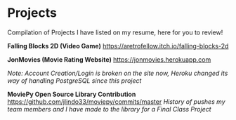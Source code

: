 # Projects
Compilation of Projects I have listed on my resume, here for you to review!

**Falling Blocks 2D (Video Game)**
https://aretrofellow.itch.io/falling-blocks-2d

**JonMovies (Movie Rating Website)** 
https://jonmovies.herokuapp.com

*Note: Account Creation/Login is broken on the site now, Heroku changed its way of handling PostgreSQL since this project*

**MoviePy Open Source Library Contribution**
https://github.com/jlindo33/moviepy/commits/master
*History of pushes my team members and I have made to the library for a Final Class Project*
